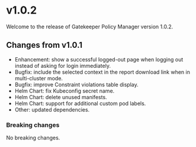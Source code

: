# v1.0.2

Welcome to the release of Gatekeeper Policy Manager version 1.0.2.

## Changes from v1.0.1

- Enhancement: show a successful logged-out page when logging out instead of asking for login immediately.
- Bugfix: include the selected context in the report download link when in multi-cluster mode.
- Bugfix: improve Constraint violations table display.
- Helm Chart: fix Kubeconfig secret name.
- Helm Chart: delete unused manifests.
- Helm Chart: support for additional custom pod labels.
- Other: updated dependencies.

### Breaking changes

No breaking changes.
